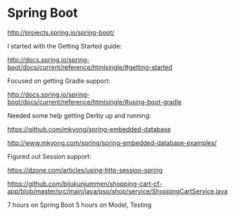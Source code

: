 # Spring Boot

http://projects.spring.io/spring-boot/

I started with the Getting Started guide:

http://docs.spring.io/spring-boot/docs/current/reference/htmlsingle/#getting-started

Focused on getting Gradle support:

http://docs.spring.io/spring-boot/docs/current/reference/htmlsingle/#using-boot-gradle

Needed some help getting Derby up and running:

https://github.com/mkyong/spring-embedded-database

http://www.mkyong.com/spring/spring-embedded-database-examples/

Figured out Session support:

https://dzone.com/articles/using-http-session-spring

https://github.com/bijukunjummen/shopping-cart-cf-app/blob/master/src/main/java/pso/shop/service/ShoppingCartService.java

7 hours on Spring Boot
5 hours on Model, Testing
